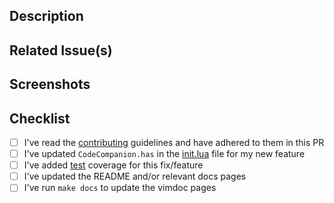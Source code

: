## Description

<!-- Describe the big picture of your changes to communicate to the maintainers why we should accept this pull request. -->

## Related Issue(s)

<!--
  If this PR fixes any issues, please link to the issue here.
  - Fixes #<issue_number>
-->

## Screenshots

<!-- Add screenshots of the changes if applicable, to help visualize the change. -->

## Checklist

- [ ] I've read the [contributing](https://github.com/olimorris/codecompanion.nvim/blob/main/CONTRIBUTING.md) guidelines and have adhered to them in this PR
- [ ] I've updated `CodeCompanion.has` in the [init.lua](https://github.com/olimorris/codecompanion.nvim/blob/main/lua/codecompanion/init.lua#L239) file for my new feature
- [ ] I've added
[test](https://github.com/olimorris/codecompanion.nvim/blob/main/CONTRIBUTING.md#testing) coverage for this fix/feature
- [ ] I've updated the README and/or relevant docs pages
- [ ] I've run `make docs` to update the vimdoc pages

